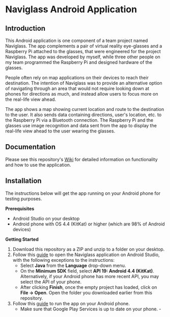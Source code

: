 # Naviglass Android Application

## Introduction
This Android application is one component of a team project named Naviglass. The app complements a pair of virtual reality eye-glasses and a Raspberry Pi attached to the glasses, that were engineered for the project Naviglass. The app was developed by myself, while three other people on my team programmed the Raspberry Pi and designed hardware of the glasses. 

People often rely on map applications on their devices to reach their destination. The intention of Naviglass was to provide an alternative option of navigating through an area that would not require looking down at phones for directions as much, and instead allow users to focus more on the real-life view ahead. 

The app shows a map showing current location and route to the destination to the user. It also sends data containing directions, user's location, etc. to the Raspberry Pi via a Bluetooth connection. The Raspberry Pi and the glasses use image recognition and data sent from the app to display the real-life view ahead to the user wearing the glasses. 

## Documentation
Please see this repository's [Wiki](https://github.com/yeongeunkwon/Android-App-Naviglass/wiki) for detailed information on functionality and how to use the application. 

## Installation 
The instructions below will get the app running on your Android phone for testing purposes. 

**Prerequisites**
* Android Studio on your desktop 
* Android phone with OS 4.4 (KitKat) or higher (which are 98% of Android devices) 

**Getting Started**
1. Download this repository as a ZIP and unzip to a folder on your desktop. 
1. Follow this [guide](https://developer.android.com/training/basics/firstapp/creating-project) to open the Naviglass application on Android Studio, with the following exceptions to the instructions:  
    * Select **Java** from the **Language** drop-down menu. 
    * On the **Minimum SDK** field, select **API 19: Android 4.4 (KitKat)**. Alternatively, if your Android phone has more recent API, you may select the API of your phone. 
    * After clicking **Finish**, once the empty project has loaded, click on **File -> Open**. Open the folder you downloaded earlier from this repository. 
1. Follow this [guide](https://developer.android.com/training/basics/firstapp/running-app) to run the app on your Android phone. 
    * Make sure that Google Play Services is up to date on your phone. -
